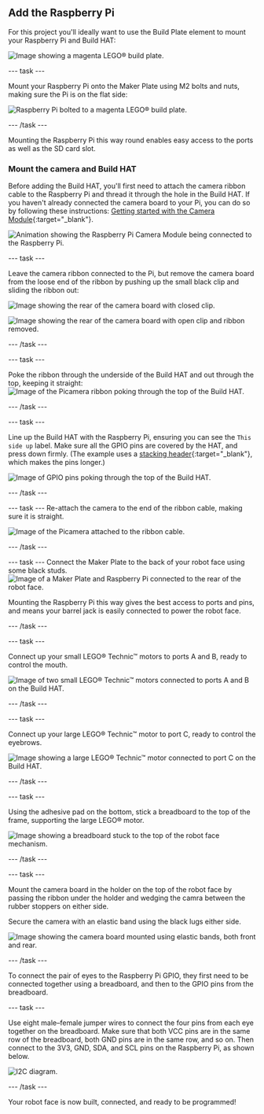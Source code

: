 ## Add the Raspberry Pi

For this project you'll ideally want to use the Build Plate element to mount your Raspberry Pi and Build HAT:

![Image showing a magenta LEGO® build plate.](images/build_10.jpg)

--- task ---

Mount your Raspberry Pi onto the Maker Plate using M2 bolts and nuts, making sure the Pi is on the flat side:

 ![Raspberry Pi bolted to a magenta LEGO® build plate.](images/build_11.jpg)

--- /task ---

Mounting the Raspberry Pi this way round enables easy access to the ports as well as the SD card slot.

### Mount the camera and Build HAT

Before adding the Build HAT, you'll first need to attach the camera ribbon cable to the Raspberry Pi and thread it through the hole in the Build HAT. If you haven't already connected the camera board to your Pi, you can do so by following these instructions: [Getting started with the Camera Module](https://projects.raspberrypi.org/en/projects/getting-started-with-picamera){:target="_blank"}.

![Animation showing the Raspberry Pi Camera Module being connected to the Raspberry Pi.](images/connect-camera.gif)

--- task ---

Leave the camera ribbon connected to the Pi, but remove the camera board from the loose end of the ribbon by pushing up the small black clip and sliding the ribbon out:

![Image showing the rear of the camera board with closed clip.](images/build_12.jpg)

![Image showing the rear of the camera board with open clip and ribbon removed.](images/build_13.jpg)

--- /task ---

--- task ---

Poke the ribbon through the underside of the Build HAT and out through the top, keeping it straight:
![Image of the Picamera ribbon poking through the top of the Build HAT.](images/build_14.jpg)

--- /task ---

--- task ---

Line up the Build HAT with the Raspberry Pi, ensuring you can see the `This side up` label. Make sure all the GPIO pins are covered by the HAT, and press down firmly. (The example uses a [stacking header](https://www.adafruit.com/product/2223){:target="_blank"}, which makes the pins longer.)

![Image of GPIO pins poking through the top of the Build HAT.](images/build_15.jpg)

--- /task ---

--- task ---
Re-attach the camera to the end of the ribbon cable, making sure it is straight. 

![Image of the Picamera attached to the ribbon cable.](images/build_16.jpg)

--- /task ---

--- task ---
Connect the Maker Plate to the back of your robot face using some black studs.
![Image of a Maker Plate and Raspberry Pi connected to the rear of the robot face.](images/build_17.jpg)

Mounting the Raspberry Pi this way gives the best access to ports and pins, and means your barrel jack is easily connected to power the robot face. 

--- /task ---

--- task ---

Connect up your small LEGO® Technic™ motors to ports A and B, ready to control the mouth.

![Image of two small LEGO® Technic™ motors connected to ports A and B on the Build HAT.](images/build_18.jpg)

--- /task ---

--- task ---

Connect up your large LEGO® Technic™ motor to port C, ready to control the eyebrows.

![Image showing a large LEGO® Technic™ motor connected to port C on the Build HAT.](images/build_19.jpg)

--- /task ---

--- task ---

Using the adhesive pad on the bottom, stick a breadboard to the top of the frame, supporting the large LEGO® motor.

![Image showing a breadboard stuck to the top of the robot face mechanism.](images/build_20.jpg)

--- /task ---

--- task ---

Mount the camera board in the holder on the top of the robot face by passing the ribbon under the holder and wedging the camra between the rubber stoppers on either side. 

Secure the camera with an elastic band using the black lugs either side. 

![Image showing the camera board mounted using elastic bands, both front and rear.](images/build_21.jpg)

--- /task ---

To connect the pair of eyes to the Raspberry Pi GPIO, they first need to be connected together using a breadboard, and then to the GPIO pins from the breadboard.

--- task ---

Use eight male–female jumper wires to connect the four pins from each eye together on the breadboard. Make sure that both VCC pins are in the same row of the breadboard, both GND pins are in the same row, and so on. Then connect to the 3V3, GND, SDA, and SCL pins on the Raspberry Pi, as shown below.

![I2C diagram.](images/eye_wiring.png)

--- /task ---

Your robot face is now built, connected, and ready to be programmed!





